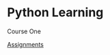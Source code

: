 # Python Learning

Course One

  [Assignments](https://github.com/Nullblano/Python_Learning/tree/master/Course%20One)
